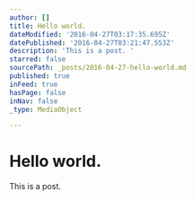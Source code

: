 ```yaml
---
author: []
title: Hello world.
dateModified: '2016-04-27T03:17:35.695Z'
datePublished: '2016-04-27T03:21:47.553Z'
description: 'This is a post. '
starred: false
sourcePath: _posts/2016-04-27-hello-world.md
published: true
inFeed: true
hasPage: false
inNav: false
_type: MediaObject

---
```

# Hello world.

This is a post.